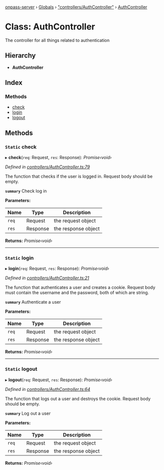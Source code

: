 [onpass-server](../README.md) › [Globals](../globals.md) › ["controllers/AuthController"](../modules/_controllers_authcontroller_.md) › [AuthController](_controllers_authcontroller_.authcontroller.md)

# Class: AuthController

The controller for all things related to authentication

## Hierarchy

* **AuthController**

## Index

### Methods

* [check](_controllers_authcontroller_.authcontroller.md#static-check)
* [login](_controllers_authcontroller_.authcontroller.md#static-login)
* [logout](_controllers_authcontroller_.authcontroller.md#static-logout)

## Methods

### `Static` check

▸ **check**(`req`: Request, `res`: Response): *Promise‹void›*

*Defined in [controllers/AuthController.ts:79](https://github.com/onpass/onpass-server/blob/fe98951/src/controllers/AuthController.ts#L79)*

The function that checks if the user is logged in.
Request body should be empty.

**`summary`** Check log in

**Parameters:**

Name | Type | Description |
------ | ------ | ------ |
`req` | Request | the request object |
`res` | Response | the response object |

**Returns:** *Promise‹void›*

___

### `Static` login

▸ **login**(`req`: Request, `res`: Response): *Promise‹void›*

*Defined in [controllers/AuthController.ts:21](https://github.com/onpass/onpass-server/blob/fe98951/src/controllers/AuthController.ts#L21)*

The function that authenticates a user and creates a cookie.
Request body must contain the username and the password, both of which are string.

**`summary`** Authenticate a user

**Parameters:**

Name | Type | Description |
------ | ------ | ------ |
`req` | Request | the request object |
`res` | Response | the response object |

**Returns:** *Promise‹void›*

___

### `Static` logout

▸ **logout**(`req`: Request, `res`: Response): *Promise‹void›*

*Defined in [controllers/AuthController.ts:64](https://github.com/onpass/onpass-server/blob/fe98951/src/controllers/AuthController.ts#L64)*

The function that logs out a user and destroys the cookie.
Request body should be empty.

**`summary`** Log out a user

**Parameters:**

Name | Type | Description |
------ | ------ | ------ |
`req` | Request | the request object |
`res` | Response | the response object |

**Returns:** *Promise‹void›*
